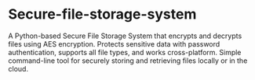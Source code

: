 # Secure-file-storage-system
A Python-based Secure File Storage System that encrypts and decrypts files using AES encryption. Protects sensitive data with password authentication, supports all file types, and works cross-platform. Simple command-line tool for securely storing and retrieving files locally or in the cloud.
